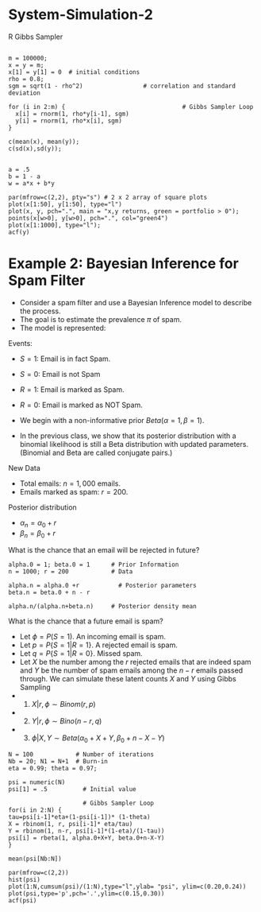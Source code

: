 # System-Simulation-2
R Gibbs Sampler

```{r}

m = 100000; 
x = y = m; 
x[1] = y[1] = 0  # initial conditions
rho = 0.8; 
sgm = sqrt(1 - rho^2)                 # correlation and standard deviation

for (i in 2:m) {                                 # Gibbs Sampler Loop
  x[i] = rnorm(1, rho*y[i-1], sgm)
  y[i] = rnorm(1, rho*x[i], sgm)
}

c(mean(x), mean(y));
c(sd(x),sd(y));


a = .5
b = 1 - a
w = a*x + b*y

par(mfrow=c(2,2), pty="s") # 2 x 2 array of square plots
plot(x[1:50], y[1:50], type="l")
plot(x, y, pch=".", main = "x,y returns, green = portfolio > 0");
points(x[w>0], y[w>0], pch=".", col="green4")
plot(x[1:1000], type="l"); 
acf(y)

```

# Example 2: Bayesian Inference for Spam Filter

- Consider a spam filter and use a Bayesian Inference model to describe the process. 
- The goal is to estimate the prevalence $\pi$ of spam. 
- The model is represented:

Events:

- ${S=1}$: Email is in fact Spam. 
- ${S=0}$: Email is not Spam
- ${R=1}$: Email is marked as Spam.
- ${R=0}$: Email is marked as NOT Spam.
 
- We begin with a non-informative prior $Beta(\alpha=1,\beta=1)$. 
- In the previous class, we show that its posterior distribution with a binomial likelihood is still a Beta distribution with updated parameters. (Binomial and Beta are called conjugate pairs.)

New Data
- Total emails: $n=1,000$ emails.
- Emails marked as spam: $r = 200$.

Posterior distribution
- $\alpha_n = \alpha_0 + r$
- $\beta_n = \beta_0 + r$

What is the chance that an email will be rejected in future?
```{r}
alpha.0 = 1; beta.0 = 1      # Prior Information
n = 1000; r = 200            # Data

alpha.n = alpha.0 +r           # Posterior parameters
beta.n = beta.0 + n - r

alpha.n/(alpha.n+beta.n)     # Posterior density mean
```

What is the chance that a future email is spam?

- Let $\phi = P(S = 1)$. An incoming email is spam.
- Let $p = P\{S = 1 | R = 1 \}$. A rejected email is spam.
- Let $q = P\{S = 1 | R =0 \}$. Missed spam.
- Let $X$ be the number among the $r$ rejected emails that are indeed spam and $Y$ be the number of spam emails among the $n-r$ emails passed through. We can simulate these latent counts $X$ and $Y$ using Gibbs Sampling
- 1. $X|r,\phi \sim Binom(r, p)$
- 2. $Y | r, \phi \sim Bino(n-r, q)$
- 3. $\phi | X,Y \sim Beta(\alpha_0+X+Y, \beta_0+n-X-Y)$

```{r}
N = 100            # Number of iterations
Nb = 20; N1 = N+1  # Burn-in
eta = 0.99; theta = 0.97; 

psi = numeric(N) 
psi[1] = .5          # Initial value

                     # Gibbs Sampler Loop
for(i in 2:N) {
tau=psi[i-1]*eta+(1-psi[i-1])* (1-theta)        
X = rbinom(1, r, psi[i-1]* eta/tau)
Y = rbinom(1, n-r, psi[i-1]*(1-eta)/(1-tau))
psi[i] = rbeta(1, alpha.0+X+Y, beta.0+n-X-Y)
}

mean(psi[Nb:N])
```
```{r}
par(mfrow=c(2,2))
hist(psi)
plot(1:N,cumsum(psi)/(1:N),type="l",ylab= "psi", ylim=c(0.20,0.24))
plot(psi,type='p',pch='.',ylim=c(0.15,0.30))
acf(psi)
```


